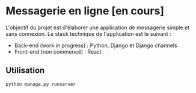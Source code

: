 # Messagerie en ligne [en cours]

L'objectif du projet est d'élaborer une application de messagerie simple et sans connexion. 
Le stack technique de l'application est le suivant :
  - Back-end (work in progress) : Python, Django et Django channels 
  - Front-end (non commencé) : React

## Utilisation
```shell
python manage.py runserver
```

